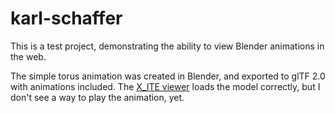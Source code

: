 # karl-schaffer

This is a test project, demonstrating the ability to view Blender animations
in the web.

The simple torus animation was created in Blender, and exported to glTF 2.0 with
animations included.  The [X_ITE viewer](https://create3000.github.io/x_ite/) loads the model correctly, but I don't see
a way to play the animation, yet.
